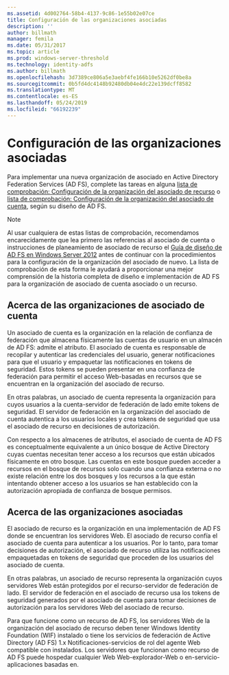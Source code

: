 ```yaml
---
ms.assetid: 4d002764-58b4-4137-9c86-1e55b02e07ce
title: Configuración de las organizaciones asociadas
description: ''
author: billmath
manager: femila
ms.date: 05/31/2017
ms.topic: article
ms.prod: windows-server-threshold
ms.technology: identity-adfs
ms.author: billmath
ms.openlocfilehash: 3d7389ce806a5e3aebf4fe166b10e5262df0be8a
ms.sourcegitcommit: 0b5fd4dc4148b92480db04e4dc22e139dcff8582
ms.translationtype: MT
ms.contentlocale: es-ES
ms.lasthandoff: 05/24/2019
ms.locfileid: "66192239"
---
```

# <a name="configuring-partner-organizations"></a>Configuración de las organizaciones asociadas

Para implementar una nueva organización de asociado en Active Directory Federation Services \(AD FS\), complete las tareas en alguna [lista de comprobación: Configuración de la organización del asociado de recurso](Checklist--Configuring-the-Resource-Partner-Organization.md) o [lista de comprobación: Configuración de la organización del asociado de cuenta](Checklist--Configuring-the-Account-Partner-Organization.md), según su diseño de AD FS.  
  
> [!NOTE]  
> Al usar cualquiera de estas listas de comprobación, recomendamos encarecidamente que lea primero las referencias al asociado de cuenta o instrucciones de planeamiento de asociado de recurso el [Guía de diseño de AD FS en Windows Server 2012](https://technet.microsoft.com/library/dd807036.aspx) antes de continuar con la procedimientos para la configuración de la organización del asociado de nuevo. La lista de comprobación de esta forma le ayudará a proporcionar una mejor comprensión de la historia completa de diseño e implementación de AD FS para la organización de asociado de cuenta asociado o un recurso.  
  
## <a name="about-account-partner-organizations"></a>Acerca de las organizaciones de asociado de cuenta  
Un asociado de cuenta es la organización en la relación de confianza de federación que almacena físicamente las cuentas de usuario en un almacén de AD FS: admite el atributo. El asociado de cuenta es responsable de recopilar y autenticar las credenciales del usuario, generar notificaciones para que el usuario y empaquetar las notificaciones en tokens de seguridad. Estos tokens se pueden presentar en una confianza de federación para permitir el acceso Web\-basadas en recursos que se encuentran en la organización del asociado de recurso.  
  
En otras palabras, un asociado de cuenta representa la organización para cuyos usuarios a la cuenta\-servidor de federación de lado emite tokens de seguridad. El servidor de federación en la organización del asociado de cuenta autentica a los usuarios locales y crea tokens de seguridad que usa el asociado de recurso en decisiones de autorización.  
  
Con respecto a los almacenes de atributos, el asociado de cuenta de AD FS es conceptualmente equivalente a un único bosque de Active Directory cuyas cuentas necesitan tener acceso a los recursos que están ubicados físicamente en otro bosque. Las cuentas en este bosque pueden acceder a recursos en el bosque de recursos solo cuando una confianza externa o no existe relación entre los dos bosques y los recursos a la que están intentando obtener acceso a los usuarios se han establecido con la autorización apropiada de confianza de bosque permisos.  
  
## <a name="about-resource-partner-organizations"></a>Acerca de las organizaciones asociadas  
El asociado de recurso es la organización en una implementación de AD FS donde se encuentran los servidores Web. El asociado de recurso confía el asociado de cuenta para autenticar a los usuarios. Por lo tanto, para tomar decisiones de autorización, el asociado de recurso utiliza las notificaciones empaquetadas en tokens de seguridad que proceden de los usuarios del asociado de cuenta.  
  
En otras palabras, un asociado de recurso representa la organización cuyos servidores Web están protegidos por el recurso\-servidor de federación de lado. El servidor de federación en el asociado de recurso usa los tokens de seguridad generados por el asociado de cuenta para tomar decisiones de autorización para los servidores Web del asociado de recurso.  
  
Para que funcione como un recurso de AD FS, los servidores Web de la organización del asociado de recurso deben tener Windows Identity Foundation \(WIF\) instalado o tiene los servicios de federación de Active Directory \(AD FS\) 1.x Notificaciones\-servicios de rol del agente Web compatible con instalados. Los servidores que funcionan como recurso de AD FS puede hospedar cualquier Web Web\-explorador\-Web o en\-servicio\-aplicaciones basadas en.  
